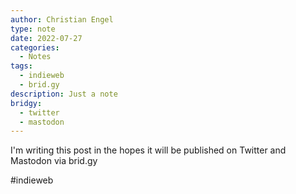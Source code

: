 ```yaml
---
author: Christian Engel
type: note
date: 2022-07-27
categories:
  - Notes
tags:
  - indieweb
  - brid.gy
description: Just a note
bridgy:
  - twitter
  - mastodon
---
```


I'm writing this post in the hopes it will be published on Twitter and Mastodon via brid.gy

#indieweb
